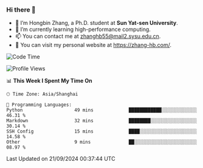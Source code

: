 ### Hi there 👋

- 🔭 I’m Hongbin Zhang, a Ph.D. student at **Sun Yat-sen University**.
- 🌱 I’m currently learning high-performance computing.
- 📫 You can contact me at zhanghb55@mail2.sysu.edu.cn.
- 👀 You can visit my personal website at https://zhang-hb.com/.

<!--START_SECTION:waka-->
![Code Time](http://img.shields.io/badge/Code%20Time-344%20hrs%2022%20mins-blue)

![Profile Views](http://img.shields.io/badge/Profile%20Views-3-blue)

📊 **This Week I Spent My Time On** 

```text
🕑︎ Time Zone: Asia/Shanghai

💬 Programming Languages: 
Python                   49 mins             ████████████░░░░░░░░░░░░░   46.31 % 
Markdown                 32 mins             ████████░░░░░░░░░░░░░░░░░   30.14 % 
SSH Config               15 mins             ████░░░░░░░░░░░░░░░░░░░░░   14.58 % 
Other                    9 mins              ██░░░░░░░░░░░░░░░░░░░░░░░   08.97 % 
```


 Last Updated on 21/09/2024 00:37:44 UTC
<!--END_SECTION:waka-->
